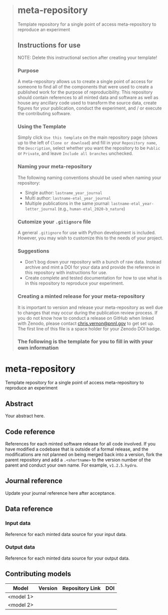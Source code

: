 <!--your zenodo badge here-->

># meta-repository
>Template repository for a single point of access meta-repository to reproduce an experiment
>
>## Instructions for use
>NOTE:  Delete this instructional section after creating your template!
>
>### Purpose
>A meta-repository allows us to create a single point of access for someone to find all of the components that were used to create a published work for the purpose of reproducibility.  This repository should contain references to all minted data and software as well as house any ancillary code used to transform the source data, create figures for your publication, conduct the experiment, and / or execute the contributing software.
>
>### Using the Template
>Simply click `Use this template` on the main repository page (shows up to the left of `Clone or download`) and fill in your `Repository name`, the `Description`, select whether you want the repository to be `Public` or `Private`, and leave `Include all branches` unchecked.
>
>### Naming your meta-repository
>The following naming conventions should be used when naming your repository:  
>- Single author:  `lastname_year_journal`
>- Multi author:  `lastname-etal_year_journal`
>- Multiple publications in the same journal:  `lastname-etal_year-letter_journal` (e.g., `human-etal_2020-b_nature`)
>
>### Cutomize your `.gitignore` file
>A general `.gitignore` for use with Python development is included.  However, you may wish to customize this to the needs of your project.
>
>### Suggestions
>- Don't bog down your repository with a bunch of raw data.  Instead archive and mint a DOI for your data and provide the reference in this repository with instructions for use. 
>- Create complete and tested documentation for how to use what is in this repository to reproduce your experiment.
>
>### Creating a minted release for your meta-repository
>It is important to version and release your meta-repository as well due to changes that may occur during the publication review process.  If you do not know how to conduct a release on GitHub when linked with Zenodo, please contact chris.vernon@pnnl.gov to get set up.  The first line of this file is a space holder for your Zenodo DOI badge.
>
>
>### The following is the template for you to fill in with your own information


# meta-repository
Template repository for a single point of access meta-repository to reproduce an experiment


## Abstract
Your abstract here.

## Code reference
References for each minted software release for all code involved.  If you have modified a codebase that is outside of a formal release, and the modifications are not planned on being merged back into a version, fork the parent repository and add a `.<shortname>` to the version number of the parent and conduct your own name.  For example, `v1.2.5.hydro`.

## Journal reference
Update your journal reference here after acceptance.

## Data reference

### Input data
Reference for each minted data source for your input data.  

### Output data
Reference for each minted data source for your output data.  

## Contributing models
| Model | Version | Repository Link | DOI |
|-------|---------|-----------------|-----|
| <model 1> | <version> | <link to code repository> | <link to DOI dataset> |
| <model 2> | <version> | <link to code repository> | <link to DOI dataset> |

